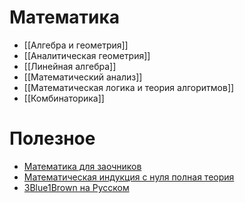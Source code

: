 # Математика
* [[Алгебра и геометрия]]
* [[Аналитическая геометрия]]
* [[Линейная алгебра]]
* [[Математический анализ]]
* [[Математическая логика и теория алгоритмов]]
* [[Комбинаторика]]

# Полезное
* [Математика для заочников](http://www.mathprofi.ru)
* [Математическая индукция с нуля полная теория](https://www.youtube.com/watch?v=zburITFZGUM)
* [3Blue1Brown на Русском](https://www.youtube.com/channel/UC6hAYNOWMmuqOBvFOuAFKwA/videos)